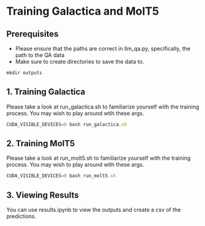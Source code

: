 # Training Galactica and MolT5

## Prerequisites

- Please ensure that the paths are correct in llm_qa.py, specifically, the path to the QA data
- Make sure to create directories to save the data to.
```jsx
mkdir outputs
```

## 1. Training Galactica

Please take a look at run_galactica.sh to familiarize yourself with the training process. You may wish to play around wtih these args. 

```jsx
CUDA_VISIBLE_DEVICES=0 bash run_galactica.sh
```

## 2. Training MolT5

Please take a look at run_molt5.sh to familiarize yourself with the training process. You may wish to play around wtih these args. 
```jsx
CUDA_VISIBLE_DEVICES=0 bash run_molt5.sh
```
## 3. Viewing Results

You can use results.ipynb to view the outputs and create a csv of the predictions.
